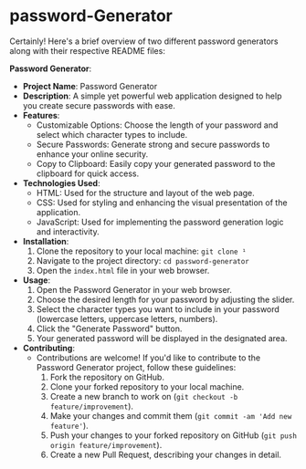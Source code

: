 # password-Generator
Certainly! Here's a brief overview of two different password generators along with their respective README files:

**Password Generator**:
   - **Project Name**: Password Generator
   - **Description**: A simple yet powerful web application designed to help you create secure passwords with ease.
   - **Features**:
     - Customizable Options: Choose the length of your password and select which character types to include.
     - Secure Passwords: Generate strong and secure passwords to enhance your online security.
     - Copy to Clipboard: Easily copy your generated password to the clipboard for quick access.
   - **Technologies Used**:
     - HTML: Used for the structure and layout of the web page.
     - CSS: Used for styling and enhancing the visual presentation of the application.
     - JavaScript: Used for implementing the password generation logic and interactivity.
   - **Installation**:
     1. Clone the repository to your local machine: `git clone ¹`
     2. Navigate to the project directory: `cd password-generator`
     3. Open the `index.html` file in your web browser.
   - **Usage**:
     1. Open the Password Generator in your web browser.
     2. Choose the desired length for your password by adjusting the slider.
     3. Select the character types you want to include in your password (lowercase letters, uppercase letters, numbers).
     4. Click the "Generate Password" button.
     5. Your generated password will be displayed in the designated area.
   - **Contributing**:
     - Contributions are welcome! If you'd like to contribute to the Password Generator project, follow these guidelines:
       1. Fork the repository on GitHub.
       2. Clone your forked repository to your local machine.
       3. Create a new branch to work on (`git checkout -b feature/improvement`).
       4. Make your changes and commit them (`git commit -am 'Add new feature'`).
       5. Push your changes to your forked repository on GitHub (`git push origin feature/improvement`).
       6. Create a new Pull Request, describing your changes in detail.
